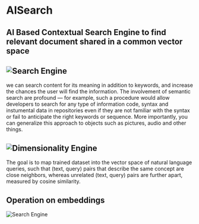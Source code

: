 # AISearch
## AI Based Contextual Search Engine to find relevant document shared in a common vector space
## ![Search Engine](https://github.com/Neerajcerebrum/AISearch/blob/develop/images/Search.png)

we can search content for its meaning in addition to keywords, and increase the chances the user will find the information. The involvement of semantic search are profound — for example, such a procedure would allow developers to search for any type of information code, syntax and instumental data in repositories even if they are not familiar with the syntax or fail to anticipate the right keywords or sequence. More importantly, you can generalize this approach to objects such as pictures, audio and other things.

## ![Dimensionality Engine](https://github.com/Neerajcerebrum/AISearch/blob/develop/images/Dimensionality.png)

The goal is to map trained dataset into the vector space of natural language queries, such that (text, query) pairs that describe the same concept are close neighbors, whereas unrelated (text, query) pairs are further apart, measured by cosine similarity.
<!-- 
##NLP text similarity, how it works and maths behind it
![Search Engine](https://github.com/Neerajcerebrum/AISearch/blob/develop/images/Brain.png) -->

## Operation on embeddings 
![Search Engine](https://github.com/Neerajcerebrum/AISearch/blob/develop/images/VecorsMath.png)
